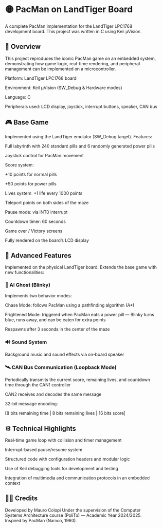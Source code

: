 # 🟡 PacMan on LandTiger Board

A complete PacMan implementation for the LandTiger LPC1768 development board.
This project was written in C using Keil µVision.

## 📘 Overview

This project reproduces the iconic PacMan game on an embedded system, demonstrating how game logic, real-time rendering, and peripheral management can be implemented on a microcontroller.

Platform: LandTiger LPC1768 board

Environment: Keil µVision (SW_Debug & Hardware modes)

Language: C

Peripherals used: LCD display, joystick, interrupt buttons, speaker, CAN bus

## 🎮 Base Game

Implemented using the LandTiger emulator (SW_Debug target).
Features:

Full labyrinth with 240 standard pills and 6 randomly generated power pills

Joystick control for PacMan movement

Score system:

+10 points for normal pills

+50 points for power pills

Lives system: +1 life every 1000 points

Teleport points on both sides of the maze

Pause mode: via INT0 interrupt

Countdown timer: 60 seconds

Game over / Victory screens

Fully rendered on the board’s LCD display

## 👻 Advanced Features

Implemented on the physical LandTiger board.
Extends the base game with new functionalities:

### 🧠 AI Ghost (Blinky)

Implements two behavior modes:

Chase Mode: follows PacMan using a pathfinding algorithm (A*)

Frightened Mode: triggered when PacMan eats a power pill — Blinky turns blue, runs away, and can be eaten for extra points

Respawns after 3 seconds in the center of the maze

### 🔊 Sound System

Background music and sound effects via on-board speaker

### 🛰️ CAN Bus Communication (Loopback Mode)

Periodically transmits the current score, remaining lives, and countdown time through the CAN1 controller

CAN2 receives and decodes the same message

32-bit message encoding:

[8 bits remaining time | 8 bits remaining lives | 16 bits score]


## ⚙️ Technical Highlights

Real-time game loop with collision and timer management

Interrupt-based pause/resume system

Structured code with configuration headers and modular logic

Use of Keil debugging tools for development and testing

Integration of multimedia and communication protocols in an embedded context

## 🧑‍💻 Credits

Developed by Mauro Colopi
Under the supervision of the Computer Systems Architecture course (PoliTo) — Academic Year 2024/2025.
Inspired by PacMan (Namco, 1980).
